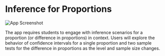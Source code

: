 # Inference for Proportions
![App Screenshot](https://sites.psu.edu/shinyapps/files/2018/11/e17ff3e531a373b814caadf7360cc0ce78e0242c-residencycapture-2kze9ug.png)

The app requires students to engage with inference scenarios for a proportion (or difference in proportions) in context. Users will explore the behavior of confidence intervals for a single proportion and two sample tests for the difference in proportions as the level and sample size changes.
